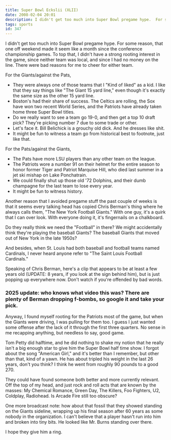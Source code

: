 ```yaml
---
title: Super Bowl Eckslii (XLII)
date: 2008-02-04 20:01
description: I didn't get too much into Super Bowl pregame hype.  For some reason, that one off weekend made it seem like a month since the conference championship games.  To top that, I didn't have a strong rooting interest in the game, since neither team was local, and since I had no money on the line.  There were bad reasons for me to cheer for either team.
tags: sports
id: 347
---
```

I didn't get too much into Super Bowl pregame hype.  For some reason, that one off weekend made it seem like a month since the conference championship games.  To top that, I didn't have a strong rooting interest in the game, since neither team was local, and since I had no money on the line.  There were bad reasons for me to cheer for either team.

For the Giants/against the Pats,

<ul><li>  They were always one of those teams that I "Kind of liked" as a kid.  I like that they say things like "The Giant 15 yard line," even though it's exactly the same size as the other 15 yard line.</li>

<li>Boston's had their share of success.  The Celtics are rolling, the Sox have won two recent World Series, and the Patriots have already taken home three Super Bowl titles.</li>

<li>Do we really want to see a team go 19-0, and then get a top 10 draft pick?  They're picking number 7 due to some trade or other.</li>

<li>Let's face it.  Bill Belichick is a grouchy old dick.  And he dresses like shit.</li>

<li>It might be fun to witness a team go from historical best to footnote, just like that.  </li></ul>


For the Pats/against the Giants,

<ul><li>The Pats have more LSU players than any other team on the league.</li>

<li>The Patriots wore a number 91 on their helmet for the entire season to honor former Tiger and Patriot Marquise Hill, who died last summer in a jet ski mishap on Lake Ponchatrain.</li>

<li>We could finally shut up those old '72 Dolphins, and their dumb champagne for the last team to lose every year.</li>

<li>It might be fun to witness history.</li></ul>

Another reason that I avoided pregame stuff the past couple of weeks is that it seems every talking head has copied Chris Berman's thing where he always calls them, "The New York Football Giants."  With one guy, it's a quirk that I can over look.  With everyone doing it, it's fingernails on a chalkboard.

Do they really think we need the "Football" in there?  We might accidentally think they're playing the baseball Giants?  The baseball Giants that moved out of New York in the late 1950s?

And besides, when St. Louis had both baseball and football teams named Cardinals, I never heard anyone refer to "The Saint Louis Football Cardinals."  

Speaking of Chris Berman, here's a clip that appears to be at least a few years old  (UPDATE:  8 years, if you look at the sign behind him), but is just popping up everywhere now. Don't watch if you're offended by bad words. 

<h3>2025 update:  who knows what video this was?  There are plenty of Berman dropping f-bombs, so google it and take your pick.</h3>

Anyway, I found myself rooting for the Patriots most of the game, but when the Giants were driving, I was pulling for them too.  I guess I just wanted some offense after the lack of it through the first three quarters.  No sense in me recapping anything, but needless to say, good game.

Tom Petty did halftime, and he did nothing to shake my notion that he really isn't a big enough star to give him the Super Bowl half time show.  I forgot about the song "American Girl," and it's better than I remember, but other than that, kind of a yawn.  He has about tripled his weight in the last 26 years, don't you think?  I think he went from roughly 90 pounds to a good 270.

They could have found someone both better and more currently relevant.  Off the top of my head, and just rock and roll acts that are known by the masses:  My Chemical Romance, Green Day, The Killers, Foo Fighters, U2, Coldplay, Radiohead.  Is Arcade Fire still too obscure?

One more broadcast note:  how about that fossil that they showed standing on the Giants sideline, wrapping up his final season after 60 years as some nobody in the organization.  I can't believe that a player hasn't run into him and broken into tiny bits.  He looked like Mr. Burns standing over there.  

I hope they give him a ring.

